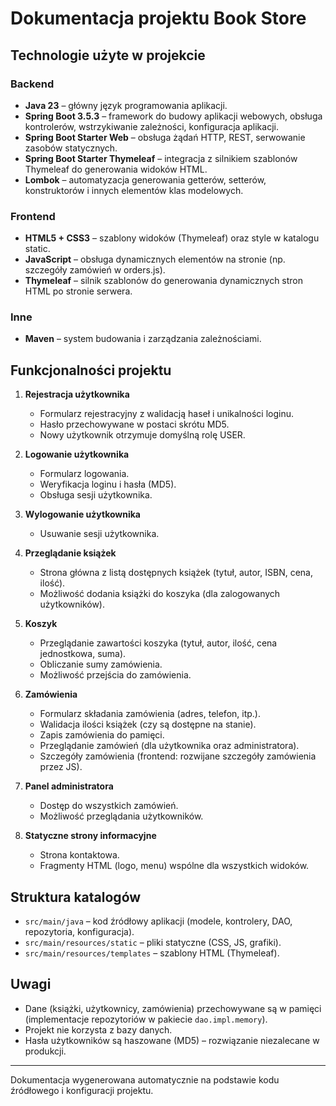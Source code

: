 # Dokumentacja projektu Book Store

## Technologie użyte w projekcie

### Backend
- **Java 23** – główny język programowania aplikacji.
- **Spring Boot 3.5.3** – framework do budowy aplikacji webowych, obsługa kontrolerów, wstrzykiwanie zależności, konfiguracja aplikacji.
- **Spring Boot Starter Web** – obsługa żądań HTTP, REST, serwowanie zasobów statycznych.
- **Spring Boot Starter Thymeleaf** – integracja z silnikiem szablonów Thymeleaf do generowania widoków HTML.
- **Lombok** – automatyzacja generowania getterów, setterów, konstruktorów i innych elementów klas modelowych.

### Frontend
- **HTML5 + CSS3** – szablony widoków (Thymeleaf) oraz style w katalogu static.
- **JavaScript** – obsługa dynamicznych elementów na stronie (np. szczegóły zamówień w orders.js).
- **Thymeleaf** – silnik szablonów do generowania dynamicznych stron HTML po stronie serwera.

### Inne
- **Maven** – system budowania i zarządzania zależnościami.

## Funkcjonalności projektu

1. **Rejestracja użytkownika**
   - Formularz rejestracyjny z walidacją haseł i unikalności loginu.
   - Hasło przechowywane w postaci skrótu MD5.
   - Nowy użytkownik otrzymuje domyślną rolę USER.

2. **Logowanie użytkownika**
   - Formularz logowania.
   - Weryfikacja loginu i hasła (MD5).
   - Obsługa sesji użytkownika.

3. **Wylogowanie użytkownika**
   - Usuwanie sesji użytkownika.

4. **Przeglądanie książek**
   - Strona główna z listą dostępnych książek (tytuł, autor, ISBN, cena, ilość).
   - Możliwość dodania książki do koszyka (dla zalogowanych użytkowników).

5. **Koszyk**
   - Przeglądanie zawartości koszyka (tytuł, autor, ilość, cena jednostkowa, suma).
   - Obliczanie sumy zamówienia.
   - Możliwość przejścia do zamówienia.

6. **Zamówienia**
   - Formularz składania zamówienia (adres, telefon, itp.).
   - Walidacja ilości książek (czy są dostępne na stanie).
   - Zapis zamówienia do pamięci.
   - Przeglądanie zamówień (dla użytkownika oraz administratora).
   - Szczegóły zamówienia (frontend: rozwijane szczegóły zamówienia przez JS).

7. **Panel administratora**
   - Dostęp do wszystkich zamówień.
   - Możliwość przeglądania użytkowników.

8. **Statyczne strony informacyjne**
   - Strona kontaktowa.
   - Fragmenty HTML (logo, menu) wspólne dla wszystkich widoków.

## Struktura katalogów
- `src/main/java` – kod źródłowy aplikacji (modele, kontrolery, DAO, repozytoria, konfiguracja).
- `src/main/resources/static` – pliki statyczne (CSS, JS, grafiki).
- `src/main/resources/templates` – szablony HTML (Thymeleaf).

## Uwagi
- Dane (książki, użytkownicy, zamówienia) przechowywane są w pamięci (implementacje repozytoriów w pakiecie `dao.impl.memory`).
- Projekt nie korzysta z bazy danych.
- Hasła użytkowników są haszowane (MD5) – rozwiązanie niezalecane w produkcji.

---
Dokumentacja wygenerowana automatycznie na podstawie kodu źródłowego i konfiguracji projektu.

